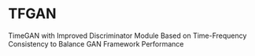 # TFGAN
TimeGAN with Improved Discriminator Module Based on Time-Frequency Consistency to Balance GAN Framework Performance
